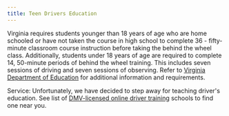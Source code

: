 ```yaml
---
title: Teen Drivers Education
---
```

Virginia requires students younger than 18 years of age who are home schooled or have not taken the course in high school to complete 36 - fifty-minute classroom course instruction before taking the behind the wheel class. Additionally, students under 18 years of age are required to complete 14, 50-minute periods of behind the wheel training. This includes seven sessions of driving and seven sessions of observing. Refer to [Virginia Department of Education](http://www.doe.virginia.gov/instruction/driver_education/index.shtml) for additional information and requirements.

Service: Unfortunately, we have decided to step away for teaching driver's education. See list of [DMV-licensed online driver training](https://www.dmv.virginia.gov/licenses-ids/improvement/clinics-schools?f%5B0%5D=course_types%3A166&f%5B1%5D=school_type%3A326) schools to find one near you.